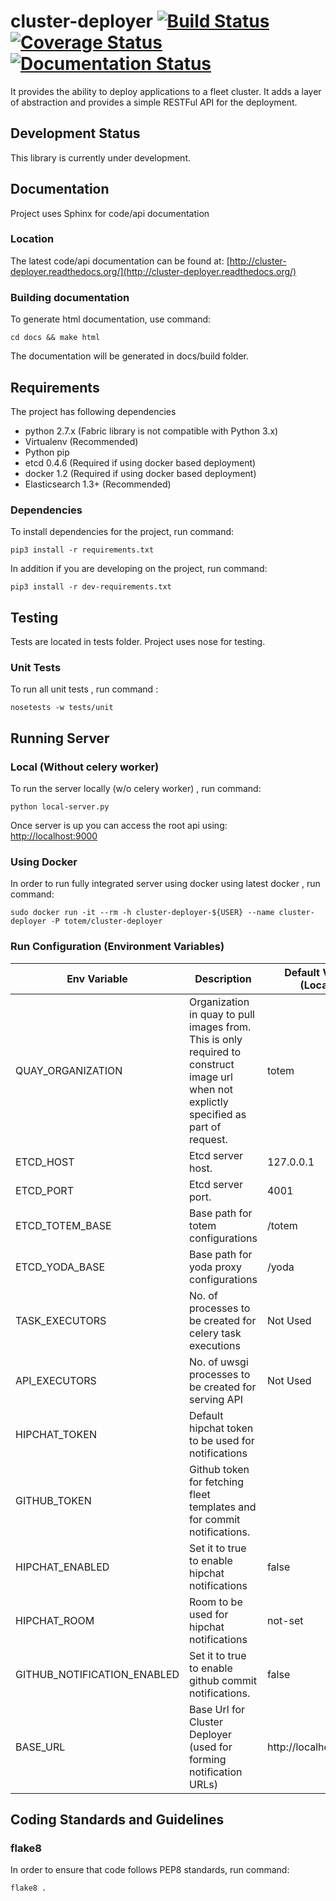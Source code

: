 # cluster-deployer [![Build Status](https://travis-ci.org/totem/cluster-deployer.svg)](https://travis-ci.org/totem/cluster-deployer) [![Coverage Status](https://coveralls.io/repos/totem/cluster-deployer/badge.png)](https://coveralls.io/r/totem/cluster-deployer) [![Documentation Status](https://readthedocs.org/projects/cluster-deployer/badge/?version=latest)](https://readthedocs.org/projects/cluster-deployer/?badge=latest)

It provides the ability to deploy applications to a fleet cluster. It adds a layer of abstraction 
and provides a simple RESTFul API for the deployment.  

## Development Status
This library is currently under development.

## Documentation
Project uses Sphinx for code/api documentation

### Location
The latest code/api documentation can be found at:
[http://cluster-deployer.readthedocs.org/](http://cluster-deployer.readthedocs.org/)

### Building documentation
To generate html documentation, use command: 

```
cd docs && make html
```

The documentation will be generated in docs/build folder.

## Requirements

The project has following dependencies  
- python 2.7.x (Fabric library is not compatible with Python 3.x)  
- Virtualenv (Recommended)
- Python pip
- etcd 0.4.6 (Required if using docker based deployment)
- docker 1.2 (Required if using docker based deployment)
- Elasticsearch 1.3+ (Recommended)

### Dependencies

To install dependencies for the project, run command:  

```
pip3 install -r requirements.txt
```

In addition if you are developing on the project, run command: 

```
pip3 install -r dev-requirements.txt
```

## Testing

Tests are located in tests folder. Project uses nose for testing.

### Unit Tests

To run all unit tests , run command :

```
nosetests -w tests/unit
```

## Running Server

### Local (Without celery worker)
To run the server locally (w/o celery worker) , run command:

```
python local-server.py
```

Once server is up you can access the root api using:  
[http://localhost:9000](http://localhost:9000)

### Using Docker

In order to run fully integrated server using docker using latest docker , run
command: 

```
sudo docker run -it --rm -h cluster-deployer-${USER} --name cluster-deployer -P totem/cluster-deployer
```

### Run Configuration (Environment Variables)  
| Env Variable | Description |  Default Value (Local) | Default Value (Docker)|
| ------------ | ----------- | ---------------------- | --------------------- |
| QUAY_ORGANIZATION | Organization in quay to pull images from. This is only required to construct image url when not explictly specified as part of request. | totem | totem|
| ETCD_HOST | Etcd server host. | 127.0.0.1 | 172.17.42.1 |
| ETCD_PORT | Etcd server port. | 4001 | 4001 |
| ETCD_TOTEM_BASE | Base path for totem configurations | /totem | /totem |
| ETCD_YODA_BASE | Base path for yoda proxy configurations | /yoda | /yoda |
| TASK_EXECUTORS | No. of processes to be created for celery task executions | Not Used | 2 |
| API_EXECUTORS | No. of uwsgi processes to be created for serving API | Not Used | 2 |
| HIPCHAT_TOKEN | Default hipchat token to be used for notifications | | |
| GITHUB_TOKEN | Github token for fetching fleet templates and for commit notifications.| | |
| HIPCHAT_ENABLED | Set it to true to enable hipchat notifications | false | false |
| HIPCHAT_ROOM | Room to be used for hipchat notifications | not-set | not-set |
| GITHUB_NOTIFICATION_ENABLED | Set it to true to enable github commit notifications. | false | false |
| BASE_URL | Base Url for Cluster Deployer (used for forming notification URLs)| http://localhost:9000| http://172.17.42.1:9000 |

 

## Coding Standards and Guidelines

### flake8
In order to ensure that code follows PEP8 standards, run command: 

```
flake8 .
```
